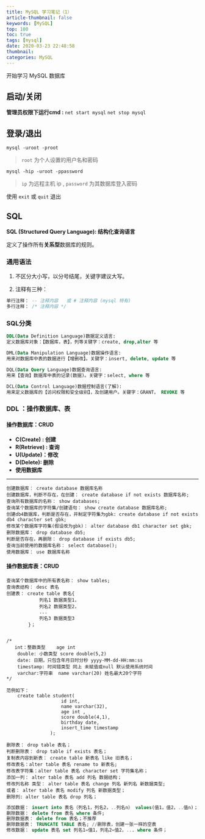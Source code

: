 ```yaml
---
title: MySQL 学习笔记（1）
article-thumbnail: false
keywords: [MySQL]
top: 100
toc: true
tags: [mysql]
date: 2020-03-23 22:48:58
thumbnail:
categories: MySQL
---
```


开始学习 MySQL 数据库
<!-- more -->

## 启动/关闭

**管理员权限下运行cmd  :**
`net start mysql`
`net stop mysql`

## 登录/退出

`mysql -uroot -proot`

> `root` 为个人设置的用户名和密码

`mysql -hip -uroot -ppassword`

> `ip`  为远程主机 ip , `password` 为其数据库登入密码

使用 ` exit ` 或 `quit`  退出

## SQL
**SQL (Structured Query Language): 结构化查询语言**

定义了操作所有**关系型**数据库的规则。

### 通用语法

1. 不区分大小写，以分号结尾，关键字建议大写。

2. 注释有三种： 
```sql
单行注释： -- 注释内容   或 # 注释内容 (mysql 特有)
多行注释： /* 注释内容 */
```

###  SQL分类

```sql
DDL(Data Definition Language)数据定义语言:
定义数据库对象：【数据库，表】，列等关键字：create, drop,alter 等

DML(Data Manipulation Language)数据操作语言:
用来对数据库中表的数据进行【增删改】。关键字：insert, delete, update 等

DQL(Data Query Language)数据查询语言:
用来【查询】数据库中表的记录(数据)。关键字：select, where 等

DCL(Data Control Language)数据控制语言(了解):
用来定义数据库的【访问权限和安全级别】，及创建用户。关键字：GRANT， REVOKE 等

```
### DDL ：操作数据库、表

#### 操作数据库：CRUD
- **C(Create) : 创建**
- **R(Retrieve) : 查询**
- **U(Update)：修改**
- **D(Delete): 删除**
- **使用数据库**

---


```mysql
创建数据库： create database 数据库名称
创建数据库，判断不存在，在创建： create database if not exists 数据库名称;
查询所有数据库的名称： show databases;
查询某个数据库的字符集/创建语句： show create database 数据库名称;
创建db4数据库，判断是否存在，并制定字符集为gbk: create database if not exists db4 character set gbk;
修改某个数据库字符集(假设改为gbk)： alter database db1 character set gbk;
删除数据库： drop database db5;
判断是否存在，再删除： drop database if exists db5;
查询当前使用的数据库名称： select database();
使用数据库： use 数据库名称

```
#### 操作数据库表：CRUD
```mysql
查询某个数据库中的所有表名称： show tables;
查询表结构： desc 表名
创建表： create table 表名{
			列名1 数据类型1，
			列名2 数据类型2，
			...
			列名3 数据类型3
		}；
		
		
/*  
   int：整数类型    age int
    double: 小数类型 score double(5,2)
    date: 日期，只包含年月日时分秒 yyyy-MM-dd-HH:mm:ss
    timestamp: 时间错类型 同上 未赋值或null 默认使用系统时间
    varchar:字符串  name varchar(20) 姓名最大20个字符
*/

范例如下：
    create table student(
                    id int,
                    name varchar(32),
                    age int ,
                    score double(4,1),
                    birthday date,
                    insert_time timestamp
                );
                
删除表： drop table 表名；
判断删除表： drop table if exists 表名；
复制表内容到新表： create table 新表名 like 旧表名；
修改表名：alter table 表名 rename to 新表名;
修改表字符集：alter table 表名 character set 字符集名称；
添加一列： alter table 表名 add 列名 数据结构；
修改列名称 类型： alter table 表名 change 列名 新列名 新数据类型;
或者： alter table 表名 modify 列名 新数据类型；
删除列: alter table 表名 drop 列名；
```

```sql
添加数据： insert into 表名（列名1，列名2，..列名n） values(值1，值2，..值n)；
删除数据： delete from 表名 where 条件;
删除数据表： delete from 表名；不推荐
删除数据表： TRUNCATE TABLE 表名; //删除表，创建一张一样的空表
修改数据： update 表名 set 列名1=值1，列名2=值2，... where 条件；

```




